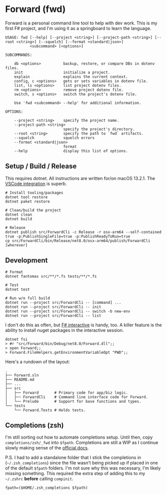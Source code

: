 # Forward (fwd)

Forward is a personal command line tool to help with dev work. This is my first F# project, and I'm using it as a springboard to learn the language.

```
USAGE: fwd [--help] [--project <string>] [--project-path <string>] [--root <string>] [--squelch] [--format <standard|json>]
           <subcommand> [<options>]

SUBCOMMANDS:

    db <options>          backup, restore, or compare DBs in dotenv files.
    init                  initialize a project.
    explain               explains the current context.
    config, c <options>   gets or sets variables in dotenv file.
    list, ls <options>    list project dotenv files.
    rm <options>          remove project dotenv file.
    switch, s <options>   switch the project's dotenv file.

    Use 'fwd <subcommand> --help' for additional information.

OPTIONS:

    --project <string>    specify the project name.
    --project-path <string>
                          specify the project's directory.
    --root <string>       specify the path to `fwd` artifacts.
    --squelch             squelch errors
    --format <standard|json>
                          format
    --help                display this list of options.
```

## Setup / Build / Release

This requires dotnet. All instructions are written for/on macOS 13.2.1. The [VSCode integration](https://learn.microsoft.com/en-us/dotnet/fsharp/get-started/install-fsharp#install-f-with-visual-studio-code) is superb.

```
# Install tooling/packages
dotnet tool restore
dotnet paket restore

# Clean/build the project
dotnet clean
dotnet build

# Release
dotnet publish src/ForwardCli -c Release -r osx-arm64 --self-contained true -p:PublishSingleFile=true -p:PublishReadyToRun=true
cp src/ForwardCli/bin/Release/net8.0/osx-arm64/publish/ForwardCli [wherever]
```

## Development

```
# Format
dotnet fantomas src/**/*.fs tests/**/*.fs

# Test
dotnet test

# Run w/o full build
dotnet run --project src/ForwardCli -- [command] ...
dotnet run --project src/ForwardCli -- init
dotnet run --project src/ForwardCli -- switch -b new-env
dotnet run --project src/ForwardCli -- list
```

I don't do this as often, but [F# interactive](https://learn.microsoft.com/en-us/dotnet/fsharp/tools/fsharp-interactive/) is handy, too. A killer feature is the ability to install nuget packages in the interactive session.

```
dotnet fsi
> #r "src/Forward/bin/Debug/net8.0/Forward.dll";;
> open Forward;;
> Forward.FileHelpers.getEnvironmentVariableOpt "PWD";;
```

Here's a rundown of the layout:

```
.
├── Forward.sln
├── README.md
├── ...
├── src
│   ├── Forward       # Primary code for app/biz logic.
│   ├── ForwardCli    # Command line interface code for Forward.
│   └── Prelude       # Support for base functions and types.
└── tests
    └── Forward.Tests # Holds tests.
```

## Completions (zsh)

I'm still sorting out how to automate completions setup. Until then, copy `completions/zsh/_fwd` into `$fpath`. Completions are still a WIP as I continue slowly making sense of the [official docs](https://zsh.sourceforge.io/Doc/Release/Completion-System.html).

P.S. I had to add a standalone folder that I stick the completions in (`~/.zsh_completions`) since the file wasn't being picked up if placed in one of the default `$fpath` folders. I'm not sure why this was necessary, I'm likely missing something. This required the extra step of adding this to my `~/.zshrc` **before** calling `compinit`.

```
fpath=($HOME/.zsh_completions $fpath)
```
